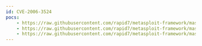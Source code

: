 ```yaml
---
id: CVE-2006-3524
pocs:
    - https://raw.githubusercontent.com/rapid7/metasploit-framework/master/modules/exploits/windows/sip/aim_triton_cseq.rb
    - https://raw.githubusercontent.com/rapid7/metasploit-framework/master/modules/exploits/windows/sip/sipxezphone_cseq.rb
    - https://raw.githubusercontent.com/rapid7/metasploit-framework/master/modules/exploits/windows/sip/sipxphone_cseq.rb
---
```

